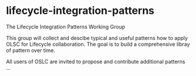 # lifecycle-integration-patterns
The Lifecycle Integration Patterns Working Group

This group will collect and descibe typical and useful patterns how to apply OLSC for Lifecycle collaboration.
The goal is to build a comprehensive libray of pattern over time.

All users of OSLC are invited to propose and contribute additional patterns
...
